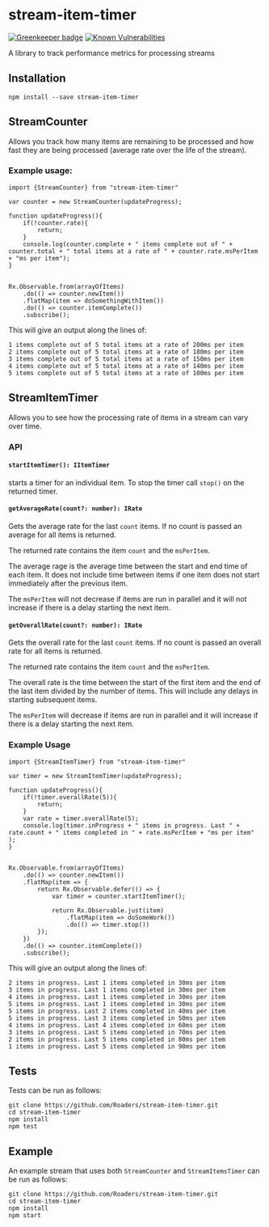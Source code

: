 # stream-item-timer

[![Greenkeeper badge](https://badges.greenkeeper.io/Roaders/stream-item-timer.svg)](https://greenkeeper.io/)
[![Known Vulnerabilities](https://snyk.io/test/github/roaders/stream-item-timer/badge.svg)](https://snyk.io/test/github/roaders/stream-item-timer)

A library to track performance metrics for processing streams

## Installation

`npm install --save stream-item-timer`

## StreamCounter

Allows you track how many items are remaining to be processed and how fast they are being processed (average rate over the life of the stream).

### Example usage:

```
import {StreamCounter} from "stream-item-timer"

var counter = new StreamCounter(updateProgress);

function updateProgress(){
    if(!counter.rate){
        return;
    }
    console.log(counter.complete + " items complete out of " + counter.total + " total items at a rate of " + counter.rate.msPerItem + "ms per item");
}


Rx.Observable.from(arrayOfItems)
    .do(() => counter.newItem())
    .flatMap(item => doSomethingWithItem())
    .do(() => counter.itemComplete())
    .subscribe();

```
This will give an output along the lines of:
```
1 items complete out of 5 total items at a rate of 200ms per item
2 items complete out of 5 total items at a rate of 180ms per item
3 items complete out of 5 total items at a rate of 150ms per item
4 items complete out of 5 total items at a rate of 140ms per item
5 items complete out of 5 total items at a rate of 100ms per item
```

## StreamItemTimer

Allows you to see how the processing rate of items in a stream can vary over time.

### API

#### `startItemTimer(): IItemTimer`

starts a timer for an individual item. To stop the timer call `stop()` on the returned timer.

#### `getAverageRate(count?: number): IRate`

Gets the average rate for the last `count` items. If no count is passed an average for all items is returned.

The returned rate contains the item `count` and the `msPerItem`.

The average rage is the average time between the start and end time of each item. It does not include time between items if one item does not start immediately after the previous item.

The `msPerItem` will not decrease if items are run in parallel and it will not increase if there is a delay starting the next item.

#### `getOverallRate(count?: number): IRate`

Gets the overall rate for the last `count` items. If no count is passed an overall rate for all items is returned.

The returned rate contains the item `count` and the `msPerItem`.

The overall rate is the time between the start of the first item and the end of the last item divided by the number of items. This will include any delays in starting subsequent items.

The `msPerItem` will  decrease if items are run in parallel and it will increase if there is a delay starting the next item.

### Example Usage

```
import {StreamItemTimer} from "stream-item-timer"

var timer = new StreamItemTimer(updateProgress);

function updateProgress(){
    if(!timer.overallRate(5)){
        return;
    }
    var rate = timer.overallRate(5);
    console.log(timer.inProgress + " items in progress. Last " + rate.count + " items completed in " + rate.msPerItem + "ms per item" );
}


Rx.Observable.from(arrayOfItems)
    .do(() => counter.newItem())
    .flatMap(item => {
        return Rx.Observable.defer(() => {
            var timer = counter.startItemTimer();

            return Rx.Observable.just(item)
                .flatMap(item => doSomeWork())
                .do(() => timer.stop())
        });
    })
    .do(() => counter.itemComplete())
    .subscribe();

```
This will give an output along the lines of:
```
2 items in progress. Last 1 items completed in 30ms per item
3 items in progress. Last 1 items completed in 30ms per item
4 items in progress. Last 1 items completed in 30ms per item
5 items in progress. Last 1 items completed in 30ms per item
5 items in progress. Last 2 items completed in 40ms per item
5 items in progress. Last 3 items completed in 50ms per item
4 items in progress. Last 4 items completed in 60ms per item
3 items in progress. Last 5 items completed in 70ms per item
2 items in progress. Last 5 items completed in 80ms per item
1 items in progress. Last 5 items completed in 90ms per item
```

## Tests

Tests can be run as follows:

```
git clone https://github.com/Roaders/stream-item-timer.git
cd stream-item-timer
npm install
npm test
```

## Example
An example stream that uses both `StreamCounter` and `StreamItemsTimer` can be run as follows:

```
git clone https://github.com/Roaders/stream-item-timer.git
cd stream-item-timer
npm install
npm start
```
